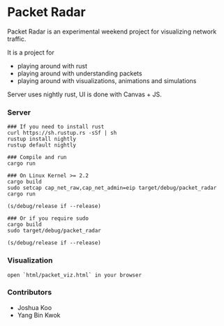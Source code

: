 # Packet Radar

Packet Radar is an experimental weekend project for visualizing network traffic.

It is a project for
- playing around with rust
- playing around with understanding packets
- playing around with visualizations, animations and simulations

Server uses nightly rust, UI is done with Canvas + JS.

### Server

```
### If you need to install rust
curl https://sh.rustup.rs -sSf | sh
rustup install nightly
rustup default nightly

### Compile and run
cargo run

### On Linux Kernel >= 2.2
cargo build
sudo setcap cap_net_raw,cap_net_admin=eip target/debug/packet_radar
cargo run

(s/debug/release if --release)

### Or if you require sudo
cargo build
sudo target/debug/packet_radar

(s/debug/release if --release)
```

### Visualization

```
open `html/packet_viz.html` in your browser
```

### Contributors

- Joshua Koo
- Yang Bin Kwok
